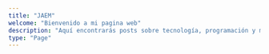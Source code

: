 ```yaml
---
title: "JAEM"
welcome: "Bienvenido a mi pagina web"
description: "Aquí encontrarás posts sobre tecnología, programación y más. Explora y aprende conmigo. ¡Disfruta el viaje tecnológico! 😊"
type: "Page"
---
```

